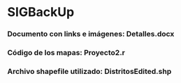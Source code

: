 # SIGBackUp

### Documento con links e imágenes: Detalles.docx
### Código de los mapas: Proyecto2.r
### Archivo shapefile utilizado: DistritosEdited.shp
